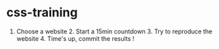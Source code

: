 # css-training
1. Choose a website 2. Start a 15min countdown 3. Try to reproduce the website 4. Time's up, commit the results !
